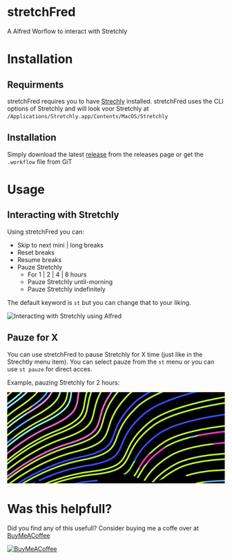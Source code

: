 # stretchFred
A Alfred Worflow to interact with Stretchly

# Installation
## Requirments
stretchFred requires you to have [Strechly](https://hovancik.net/stretchly/) installed. stretchFred uses the CLI options of Stretchly and will look voor Stretchly at `/Applications/Stretchly.app/Contents/MacOS/Stretchly`

## Installation
Simply download the latest [release](https://github.com/KingOfSpades/stretchFred/releases/) from the releases page or get the `.workflow` file from GiT

# Usage
## Interacting with Stretchly
Using stretchFred you can:
- Skip to next mini | long breaks
- Reset breaks
- Resume breaks
- Pauze Stretchly
  - For 1 | 2 | 4 | 8 hours
  - Pauze Stretchly until-morning
  - Pauze Stretchly indefinitely

The default keyword is `st` but you can change that to your liking.

![Interacting with Stretchly using Alfred](interact_example.gif)

## Pauze for X
You can use stretchFred to pause Stretchly for X time (just like in the Strechtly menu item). You can select pauze from the `st` menu or you can use `st pauze` for direct acces.

Example, pauzing Stretchly for 2 hours:

![Pauzing stretchly using Alfred](pauze_example.gif)

# Was this helpfull?
Did you find any of this usefull? Consider buying me a coffe over at [BuyMeACoffee](https://www.buymeacoffee.com/cabenstein)

[<img src="https://cdn.buymeacoffee.com/buttons/v2/default-yellow.png" alt="BuyMeACoffee" width="120">](https://www.buymeacoffee.com/cabenstein)
